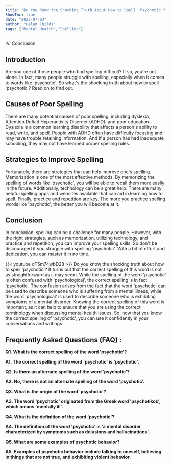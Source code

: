 ```yaml
---
title: "Do You Know the Shocking Truth About How to Spell 'Psychotic'? Find Out Now!"
ShowToc: true 
date: "2023-07-03"
author: "Helen Childs" 
tags: ["Mental Health","Spelling"]
---
```

IV. Conclusion

## Introduction

Are you one of those people who find spelling difficult? If so, you're not alone. In fact, many people struggle with spelling, especially when it comes to words like 'psychotic'. So what's the shocking truth about how to spell 'psychotic'? Read on to find out. 

## Causes of Poor Spelling 

There are many potential causes of poor spelling, including dyslexia, Attention Deficit Hyperactivity Disorder (ADHD), and poor education. Dyslexia is a common learning disability that affects a person's ability to read, write, and spell. People with ADHD often have difficulty focusing and may have trouble retaining information. And if a person has had inadequate schooling, they may not have learned proper spelling rules. 

## Strategies to Improve Spelling 

Fortunately, there are strategies that can help improve one's spelling. Memorization is one of the most effective methods. By memorizing the spelling of words like 'psychotic', you will be able to recall them more easily in the future. Additionally, technology can be a great help. There are many helpful spelling apps and websites available that can aid in learning how to spell. Finally, practice and repetition are key. The more you practice spelling words like 'psychotic', the better you will become at it. 

## Conclusion

In conclusion, spelling can be a challenge for many people. However, with the right strategies, such as memorization, utilizing technology, and practice and repetition, you can improve your spelling skills. So don't be discouraged if you struggle with spelling 'psychotic'. With a bit of effort and dedication, you can master it in no time.

{{< youtube dT5m74wbD28 >}} 
Do you know the shocking truth about how to spell 'psychotic'? It turns out that the correct spelling of this word is not as straightforward as it may seem. While the spelling of the word 'psychotic' is often confused with 'psychological', the correct spelling is in fact 'psychotic'. The confusion arises from the fact that the word 'psychotic' can be used to describe someone who is suffering from a mental illness, while the word 'psychological' is used to describe someone who is exhibiting symptoms of a mental disorder. Knowing the correct spelling of this word is important, as it can help to ensure that you are using the correct terminology when discussing mental health issues. So, now that you know the correct spelling of 'psychotic', you can use it confidently in your conversations and writings.

## Frequently Asked Questions (FAQ) :
**Q1. What is the correct spelling of the word 'psychotic'?**

**A1. The correct spelling of the word 'psychotic' is 'psychotic'.**

**Q2. Is there an alternate spelling of the word 'psychotic'?**

**A2. No, there is not an alternate spelling of the word 'psychotic'.**

**Q3. What is the origin of the word 'psychotic'?**

**A3. The word 'psychotic' originated from the Greek word 'psychotikos', which means 'mentally ill'.**

**Q4. What is the definition of the word 'psychotic'?**

**A4. The definition of the word 'psychotic' is 'a mental disorder characterized by symptoms such as delusions and hallucinations'.**

**Q5. What are some examples of psychotic behavior?**

**A5. Examples of psychotic behavior include talking to oneself, believing in things that are not true, and exhibiting violent behavior.**





